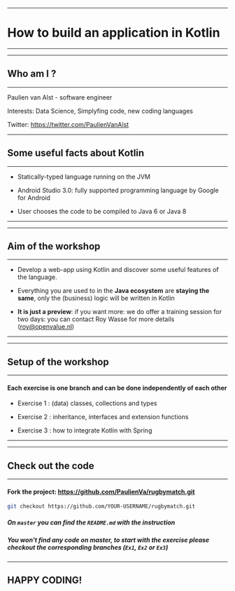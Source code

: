 <!-- python3 -m http.server -->



****
# How to build an application in Kotlin


****

---

## Who am I ?
***

Paulien van Alst - software engineer

Interests: Data Science, Simplyfing code, new coding languages

Twitter: https://twitter.com/PaulienVanAlst


---

## Some useful facts about Kotlin
****

- Statically-typed language running on the JVM 


- Android Studio 3.0: fully supported programming language by Google for Android


- User chooses the code to be compiled to Java 6 or Java 8
****


---
## Aim of the workshop
****

- Develop a web-app using Kotlin and discover some useful features of the language.


- Everything you are used to in the **Java ecosystem** are **staying the same**, only the (business) logic will be written in Kotlin

- **It is just a preview**: if you want more: we do offer a training session for two days: you can contact Roy Wasse for more details (roy@openvalue.nl)
****
---
## Setup of the workshop
****

#### Each exercise is one branch and can be done independently of each other

- Exercise 1 : (data) classes, collections and types


- Exercise 2 : inheritance, interfaces and extension functions


- Exercise 3 : how to integrate Kotlin with Spring
****


---

## Check out the code
****

#### Fork the project: https://github.com/PaulienVa/rugbymatch.git

```bash
git checkout https://github.com/YOUR-USERNAME/rugbymatch.git
```

##### On `master` you can find the `README.md` with the instruction
##### You won't find any code on master, to start with the exercise please checkout the corresponding branches (`Ex1`, `Ex2` or `Ex3`) 
****


## HAPPY CODING!